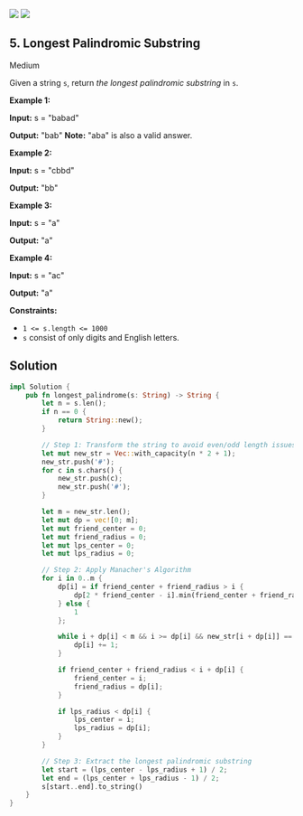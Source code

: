[![](https://img.shields.io/github/stars/LeetCode-in-Elixir/LeetCode-in-Elixir?label=Stars&style=flat-square)](https://github.com/LeetCode-in-Elixir/LeetCode-in-Elixir)
[![](https://img.shields.io/github/forks/LeetCode-in-Elixir/LeetCode-in-Elixir?label=Fork%20me%20on%20GitHub%20&style=flat-square)](https://github.com/LeetCode-in-Elixir/LeetCode-in-Elixir/fork)

## 5\. Longest Palindromic Substring

Medium

Given a string `s`, return _the longest palindromic substring_ in `s`.

**Example 1:**

**Input:** s = "babad"

**Output:** "bab" **Note:** "aba" is also a valid answer. 

**Example 2:**

**Input:** s = "cbbd"

**Output:** "bb" 

**Example 3:**

**Input:** s = "a"

**Output:** "a" 

**Example 4:**

**Input:** s = "ac"

**Output:** "a" 

**Constraints:**

*   `1 <= s.length <= 1000`
*   `s` consist of only digits and English letters.

## Solution

```rust
impl Solution {
    pub fn longest_palindrome(s: String) -> String {
        let n = s.len();
        if n == 0 {
            return String::new();
        }

        // Step 1: Transform the string to avoid even/odd length issues
        let mut new_str = Vec::with_capacity(n * 2 + 1);
        new_str.push('#');
        for c in s.chars() {
            new_str.push(c);
            new_str.push('#');
        }

        let m = new_str.len();
        let mut dp = vec![0; m];
        let mut friend_center = 0;
        let mut friend_radius = 0;
        let mut lps_center = 0;
        let mut lps_radius = 0;

        // Step 2: Apply Manacher's Algorithm
        for i in 0..m {
            dp[i] = if friend_center + friend_radius > i {
                dp[2 * friend_center - i].min(friend_center + friend_radius - i)
            } else {
                1
            };

            while i + dp[i] < m && i >= dp[i] && new_str[i + dp[i]] == new_str[i - dp[i]] {
                dp[i] += 1;
            }

            if friend_center + friend_radius < i + dp[i] {
                friend_center = i;
                friend_radius = dp[i];
            }

            if lps_radius < dp[i] {
                lps_center = i;
                lps_radius = dp[i];
            }
        }

        // Step 3: Extract the longest palindromic substring
        let start = (lps_center - lps_radius + 1) / 2;
        let end = (lps_center + lps_radius - 1) / 2;
        s[start..end].to_string()
    }
}
```